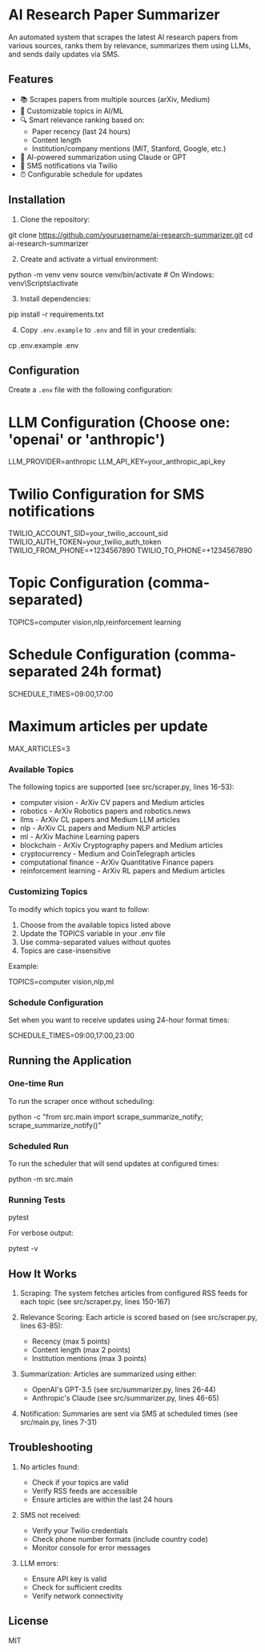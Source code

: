 # AI Research Paper Summarizer

An automated system that scrapes the latest AI research papers from various sources, ranks them by relevance, summarizes them using LLMs, and sends daily updates via SMS.

## Features

- 📚 Scrapes papers from multiple sources (arXiv, Medium)
- 🎯 Customizable topics in AI/ML 
- 🔍 Smart relevance ranking based on:
  - Paper recency (last 24 hours)
  - Content length
  - Institution/company mentions (MIT, Stanford, Google, etc.)
- 🤖 AI-powered summarization using Claude or GPT
- 📱 SMS notifications via Twilio
- ⏰ Configurable schedule for updates

## Installation

1. Clone the repository:

git clone https://github.com/yourusername/ai-research-summarizer.git
cd ai-research-summarizer

2. Create and activate a virtual environment:

python -m venv venv
source venv/bin/activate  # On Windows: venv\Scripts\activate

3. Install dependencies:

pip install -r requirements.txt

4. Copy `.env.example` to `.env` and fill in your credentials:

cp .env.example .env

## Configuration

Create a `.env` file with the following configuration:

# LLM Configuration (Choose one: 'openai' or 'anthropic')
LLM_PROVIDER=anthropic
LLM_API_KEY=your_anthropic_api_key

# Twilio Configuration for SMS notifications
TWILIO_ACCOUNT_SID=your_twilio_account_sid
TWILIO_AUTH_TOKEN=your_twilio_auth_token
TWILIO_FROM_PHONE=+1234567890
TWILIO_TO_PHONE=+1234567890

# Topic Configuration (comma-separated)
TOPICS=computer vision,nlp,reinforcement learning

# Schedule Configuration (comma-separated 24h format)
SCHEDULE_TIMES=09:00,17:00

# Maximum articles per update
MAX_ARTICLES=3

### Available Topics

The following topics are supported (see src/scraper.py, lines 16-53):

- computer vision - ArXiv CV papers and Medium articles
- robotics - ArXiv Robotics papers and robotics.news
- llms - ArXiv CL papers and Medium LLM articles
- nlp - ArXiv CL papers and Medium NLP articles
- ml - ArXiv Machine Learning papers
- blockchain - ArXiv Cryptography papers and Medium articles
- cryptocurrency - Medium and CoinTelegraph articles
- computational finance - ArXiv Quantitative Finance papers
- reinforcement learning - ArXiv RL papers and Medium articles

### Customizing Topics

To modify which topics you want to follow:

1. Choose from the available topics listed above
2. Update the TOPICS variable in your .env file
3. Use comma-separated values without quotes
4. Topics are case-insensitive

Example:

TOPICS=computer vision,nlp,ml

### Schedule Configuration

Set when you want to receive updates using 24-hour format times:

SCHEDULE_TIMES=09:00,17:00,23:00

## Running the Application

### One-time Run
To run the scraper once without scheduling:

python -c "from src.main import scrape_summarize_notify; scrape_summarize_notify()"

### Scheduled Run
To run the scheduler that will send updates at configured times:

python -m src.main

### Running Tests

pytest

For verbose output:

pytest -v

## How It Works

1. Scraping: The system fetches articles from configured RSS feeds for each topic (see src/scraper.py, lines 150-167)

2. Relevance Scoring: Each article is scored based on (see src/scraper.py, lines 63-85):
   - Recency (max 5 points)
   - Content length (max 2 points)
   - Institution mentions (max 3 points)

3. Summarization: Articles are summarized using either:
   - OpenAI's GPT-3.5 (see src/summarizer.py, lines 26-44)
   - Anthropic's Claude (see src/summarizer.py, lines 46-65)

4. Notification: Summaries are sent via SMS at scheduled times (see src/main.py, lines 7-31)

## Troubleshooting

1. No articles found: 
   - Check if your topics are valid
   - Verify RSS feeds are accessible
   - Ensure articles are within the last 24 hours

2. SMS not received: 
   - Verify your Twilio credentials
   - Check phone number formats (include country code)
   - Monitor console for error messages

3. LLM errors:
   - Ensure API key is valid
   - Check for sufficient credits
   - Verify network connectivity

## License

MIT
